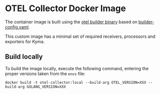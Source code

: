 # OTEL Collector Docker Image

The container image is built using the [otel builder binary](https://github.com/open-telemetry/opentelemetry-collector/tree/main/cmd/builder) based on [builder-config.yaml](https://github.com/open-telemetry/opentelemetry-collector/blob/main/cmd/otelcorecol/builder-config.yaml).

This custom image has a minimal set of required receivers, processors and exporters for Kyma.

## Build locally

To build the image locally, execute the following command, entering the proper versions taken from the `envs` file:
```
docker build -t otel-collector:local --build-arg OTEL_VERSION=XXX --build-arg GOLANG_VERSION=XXX
```
